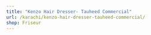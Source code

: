 ```yaml
---
title: "Kenzo Hair Dresser- Tauheed Commercial"
url: /karachi/kenzo-hair-dresser-tauheed-commercial/
shop: Friseur
---
```

